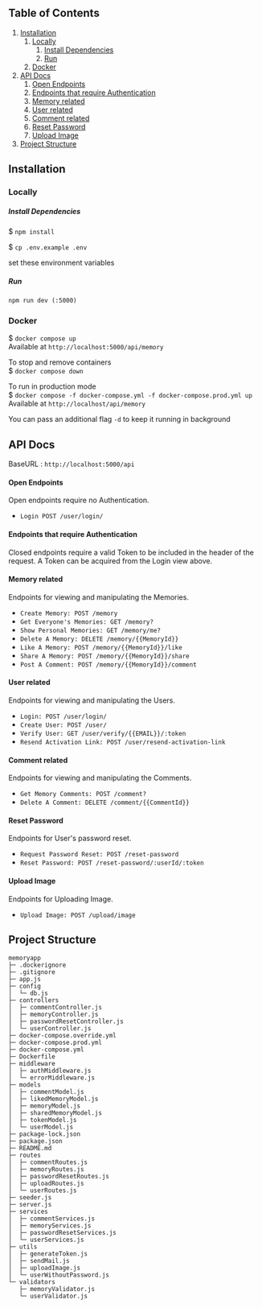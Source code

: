 ## Table of Contents

1. [Installation](#installation)
   1. [Locally](#locally)
      1. [Install Dependencies](#install-dependencies)
      2. [Run](#run)
   2. [Docker](#docker)
2. [API Docs](#api-docs)
   1. [Open Endpoints](#open-endpoints)
   2. [Endpoints that require Authentication](#endpoints-that-require-authentication)
   3. [Memory related](#memory-related)
   4. [User related](#user-related)
   5. [Comment related](#comment-related)
   6. [Reset Password](#reset-password)
   7. [Upload Image](#upload-image)
3. [Project Structure](#project-structure)

## Installation

### Locally

##### Install Dependencies

$ `npm install`

$ `cp .env.example .env`

set these environment variables

##### Run

```
npm run dev (:5000)
```

### Docker

$ `docker compose up`
<br>Available at `http://localhost:5000/api/memory`

To stop and remove containers<br>
$ `docker compose down`

To run in production mode<br>
$ `docker compose -f docker-compose.yml -f docker-compose.prod.yml up`
<br>Available at `http://localhost/api/memory`

You can pass an additional flag `-d` to keep it running in background

## API Docs

BaseURL : `http://localhost:5000/api`

#### Open Endpoints

Open endpoints require no Authentication.

- `Login POST /user/login/`

#### Endpoints that require Authentication

Closed endpoints require a valid Token to be included in the header of the
request. A Token can be acquired from the Login view above.

#### Memory related

Endpoints for viewing and manipulating the Memories.

- `Create Memory: POST /memory`
- `Get Everyone's Memories: GET /memory?`
- `Show Personal Memories: GET /memory/me?`
- `Delete A Memory: DELETE /memory/{{MemoryId}}`
- `Like A Memory: POST /memory/{{MemoryId}}/like`
- `Share A Memory: POST /memory/{{MemoryId}}/share`
- `Post A Comment: POST /memory/{{MemoryId}}/comment`

#### User related

Endpoints for viewing and manipulating the Users.

- `Login: POST /user/login/`
- `Create User: POST /user/`
- `Verify User: GET /user/verify/{{EMAIL}}/:token`
- `Resend Activation Link: POST /user/resend-activation-link`

#### Comment related

Endpoints for viewing and manipulating the Comments.

- `Get Memory Comments: POST /comment?`
- `Delete A Comment: DELETE /comment/{{CommentId}}`

#### Reset Password

Endpoints for User's password reset.

- `Request Password Reset: POST /reset-password`
- `Reset Password: POST /reset-password/:userId/:token`

#### Upload Image

Endpoints for Uploading Image.

- `Upload Image: POST /upload/image`

## Project Structure

```
memoryapp
├─ .dockerignore
├─ .gitignore
├─ app.js
├─ config
│  └─ db.js
├─ controllers
│  ├─ commentController.js
│  ├─ memoryController.js
│  ├─ passwordResetController.js
│  └─ userController.js
├─ docker-compose.override.yml
├─ docker-compose.prod.yml
├─ docker-compose.yml
├─ Dockerfile
├─ middleware
│  ├─ authMiddleware.js
│  └─ errorMiddleware.js
├─ models
│  ├─ commentModel.js
│  ├─ likedMemoryModel.js
│  ├─ memoryModel.js
│  ├─ sharedMemoryModel.js
│  ├─ tokenModel.js
│  └─ userModel.js
├─ package-lock.json
├─ package.json
├─ README.md
├─ routes
│  ├─ commentRoutes.js
│  ├─ memoryRoutes.js
│  ├─ passwordResetRoutes.js
│  ├─ uploadRoutes.js
│  └─ userRoutes.js
├─ seeder.js
├─ server.js
├─ services
│  ├─ commentServices.js
│  ├─ memoryServices.js
│  ├─ passwordResetServices.js
│  └─ userServices.js
├─ utils
│  ├─ generateToken.js
│  ├─ sendMail.js
│  ├─ uploadImage.js
│  └─ userWithoutPassword.js
└─ validators
   ├─ memoryValidator.js
   └─ userValidator.js
```
